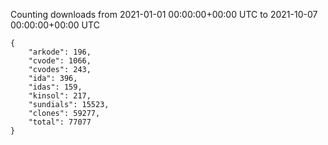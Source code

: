 
Counting downloads from 2021-01-01 00:00:00+00:00 UTC to 2021-10-07 00:00:00+00:00 UTC

```
{
    "arkode": 196,
    "cvode": 1066,
    "cvodes": 243,
    "ida": 396,
    "idas": 159,
    "kinsol": 217,
    "sundials": 15523,
    "clones": 59277,
    "total": 77077
}
```
